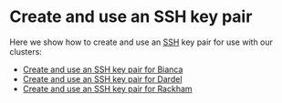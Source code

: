 # Create and use an SSH key pair

Here we show how to create and use an [SSH](ssh.md) key pair for use with our clusters:

- [Create and use an SSH key pair for Bianca](ssh_key_use_bianca.md)
- [Create and use an SSH key pair for Dardel](ssh_key_use_dardel.md)
- [Create and use an SSH key pair for Rackham](ssh_key_use_rackham.md)
